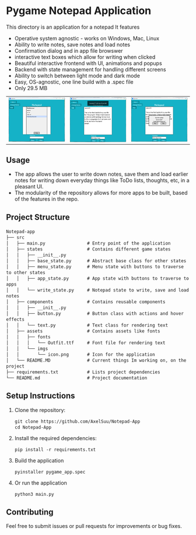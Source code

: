 # Pygame Notepad Application

This directory is an application for a notepad
It features
- Operative system agnostic - works on Windows, Mac, Linux
- Ability to write notes, save notes and load notes
- Confirmation dialog and in app file browswer
- interactive text boxes which allow for writing when clicked
- Beautiful interactive frontend with UI, animations and popups
- Backend with state management for handling different screens
- Ability to switch between light mode and dark mode
- Easy, OS-agnostic, one line build with a .spec file
- Only 29.5 MB

<table>
  <tr>
    <td><img src="Pic3.png" alt="drawing" width="400"/></td>
    <td><img src="Pic4.png" alt="drawing" width="400"/></td>
    <td><img src="Pic5.png" alt="drawing" width="400"/></td>
  </tr>
</table>

## Usage

- The app allows the user to write down notes, save them and load earlier notes
for writing down everyday things like ToDo lists, thoughts, etc, in a pleasant
UI.
- The modularity of the repository allows for more apps to be built, based of the
features in the repo.

## Project Structure

```
Notepad-app
├── src
│   ├── main.py                # Entry point of the application
│   ├── states                 # Contains different game states
│   │   ├── __init__.py
│   │   ├── base_state.py      # Abstract base class for other states
│   │   ├── menu_state.py      # Menu state with buttons to traverse to other states
│   │   ├── app_state.py       # App state with buttons to traverse to apps
│   │   └── write_state.py     # Notepad state to write, save and load notes
│   ├── components             # Contains reusable components
│   │   ├── __init__.py
│   │   ├── button.py          # Button class with actions and hover effects
│   │   └── text.py            # Text class for rendering text
│   ├── assets                 # Contains assets like fonts
│   │   ├── fonts
│   │   │   └── Outfit.ttf     # Font file for rendering text
│   │   └── imgs
│   │       └── icon.png       # Icon for the application
│   └── README.MD              # Current things Im working on, on the project
├── requirements.txt           # Lists project dependencies
└── README.md                  # Project documentation
```

## Setup Instructions

1. Clone the repository:
   ```
   git clone https://github.com/AxelSuu/Notepad-App
   cd Notepad-App
   ```

2. Install the required dependencies:
   ```
   pip install -r requirements.txt
   ```

3. Build the application
   ```
   pyinstaller pygame_app.spec
   ```
4. Or run the application
   ```
   python3 main.py
   ```

## Contributing

Feel free to submit issues or pull requests for improvements or bug fixes.
